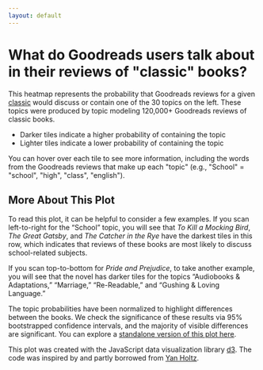 ```yaml
---
layout: default
---
```


<link href="https://fonts.googleapis.com/css2?family=Roboto:wght@300&display=swap" rel="stylesheet">

# **What do Goodreads users talk about in their reviews of "classic" books?**

This heatmap represents the probability that Goodreads reviews for a given <a href="https://www.goodreads.com/genres/classics">classic</a> would discuss or contain one of the 30 topics on the left. These topics were produced by topic modeling 120,000+ Goodreads reviews of classic books.
      
- Darker tiles indicate a higher probability of containing the topic
- Lighter tiles indicate a lower probability of containing the topic

You can hover over each tile to see more information, including the words from the Goodreads reviews that make up each "topic" (e.g., "School" = "school", "high", "class", "english").
  
  <div id="my_dataviz"></div>

  

  <script src="https://d3js.org/d3.v4.js"></script>

  <script src="https://d3js.org/d3-scale-chromatic.v1.min.js"></script>
  <script type="text/javascript" src="js/heatmap.js"></script>


## More About This Plot

To read this plot, it can be helpful to consider a few examples. If you scan left-to-right for the “School” topic, you will see that <i>To Kill a Mocking Bird</i>, <i>The Great Gatsby</i>, and <i>The Catcher in the Rye</i> have the darkest tiles in this row, which indicates that reviews of these books are most likely to discuss school-related subjects.
      
If you scan top-to-bottom for <i>Pride and Prejudice</i>, to take another example, you will see that the novel has darker tiles for the topics “Audiobooks & Adaptations,” “Marriage,” “Re-Readable,” and “Gushing & Loving Language.”

The topic probabilities have been normalized to highlight differences between the books. We check the significance of these results via 95% bootstrapped confidence intervals, and the majority of visible differences are significant. You can explore a [standalone version of this plot here](Goodreads-Classics-Topics-Standalone.html).

This plot was created with the JavaScript data visualization library [d3](https://d3js.org/). The code was inspired by and partly borrowed from [Yan Holtz](https://www.d3-graph-gallery.com/graph/heatmap_style.html).
